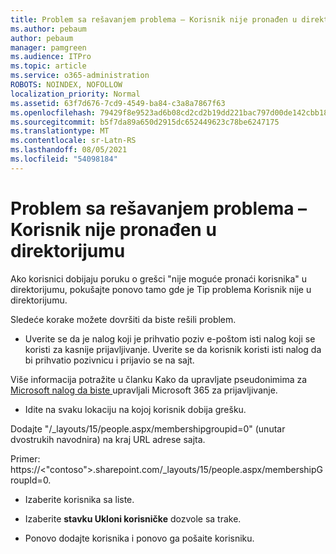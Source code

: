 ```yaml
---
title: Problem sa rešavanjem problema – Korisnik nije pronađen u direktorijumu
ms.author: pebaum
author: pebaum
manager: pamgreen
ms.audience: ITPro
ms.topic: article
ms.service: o365-administration
ROBOTS: NOINDEX, NOFOLLOW
localization_priority: Normal
ms.assetid: 63f7d676-7cd9-4549-ba84-c3a8a7867f63
ms.openlocfilehash: 79429f8e9523ad6b08cd2cd2b19dd221bac797d00de142cbb18826b86fb5ae4e
ms.sourcegitcommit: b5f7da89a650d2915dc652449623c78be6247175
ms.translationtype: MT
ms.contentlocale: sr-Latn-RS
ms.lasthandoff: 08/05/2021
ms.locfileid: "54098184"
---
```

# <a name="troubleshoot-issue---user-not-found-in-directory"></a>Problem sa rešavanjem problema – Korisnik nije pronađen u direktorijumu

Ako korisnici dobijaju poruku o grešci "nije moguće pronaći korisnika" u direktorijumu, pokušajte ponovo tamo gde je Tip problema Korisnik nije u direktorijumu.

Sledeće korake možete dovršiti da biste rešili problem.

- Uverite se da je nalog koji je prihvatio poziv e-poštom isti nalog koji se koristi za kasnije prijavljivanje. Uverite se da korisnik koristi isti nalog da bi prihvatio pozivnicu i prijavio se na sajt. 

Više informacija potražite u članku Kako da upravljate pseudonimima za [Microsoft nalog da biste </a> upravljali Microsoft 365 za prijavljivanje.](https://support.microsoft.com/help/12407/microsoft-account-how-to-manage-aliases) 

- Idite na svaku lokaciju na kojoj korisnik dobija grešku. 

Dodajte "/_layouts/15/people.aspx/membershipgroupid=0" (unutar dvostrukih navodnira) na kraj URL adrese sajta. 

Primer: https://<"contoso">.sharepoint.com/_layouts/15/people.aspx/membershipGroupId=0.

- Izaberite korisnika sa liste.

- Izaberite **stavku Ukloni korisničke** dozvole sa trake. 
-  Ponovo dodajte korisnika i ponovo ga pošaite korisniku.

